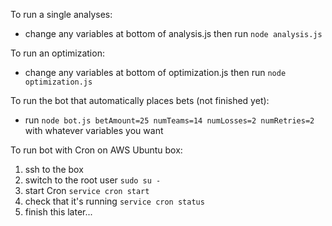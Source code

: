 To run a single analyses:
- change any variables at bottom of analysis.js then run `node analysis.js`

To run an optimization:
- change any variables at bottom of optimization.js then run `node optimization.js`

To run the bot that automatically places bets (not finished yet):
- run `node bot.js betAmount=25 numTeams=14 numLosses=2 numRetries=2` with whatever variables you want

To run bot with Cron on AWS Ubuntu box:

1. ssh to the box
2. switch to the root user `sudo su -`
3. start Cron `service cron start`
4. check that it's running `service cron status`
5. finish this later...
